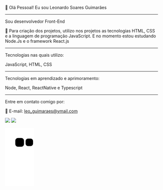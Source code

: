 👋 Olá Pessoal! Eu sou Leonardo Soares Guimarães
__________________________________________________

Sou desenvolvedor Front-End

🌱 Para criação dos projetos, utilizo nos projetos as tecnologias HTML, CSS e a linguagem de programação JavaScript. E no momento estou estudando Node.Js e o framework React.js
__________________________________________________

Tecnologias nas quais utilizo:

JavaScript, HTML, CSS
__________________________________________________

Tecnologias em aprendizado e aprimoramento:

Node, React, ReactNative e Typescript

__________________________________________________

Entre em contato comigo por:

📧 E-mail: leo_guimaraes@ymail.com

<div>
  <a href="https://instagram.com/leos_guimaraes" target="_blank"><img src="https://img.shields.io/badge/-Instagram-%23E4405F?style=for-the-badge&logo=instagram&logoColor=white" target="_blank"></a>
  <a href="https://www.linkedin.com/in/leonardo-soares-guimaraes/" target="_blank"><img src="https://img.shields.io/badge/-LinkedIn-%230077B5?style=for-the-badge&logo=linkedin&logoColor=white" target="_blank"></a>
  
  ![Snake animation](https://github.com/rafaballerini/rafaballerini/blob/output/github-contribution-grid-snake.svg)
  
</div>


<!---
leonardosguimaraes/leonardosguimaraes is a ✨ special ✨ repository because its `README.md` (this file) appears on your GitHub profile.
You can click the Preview link to take a look at your changes.
--->

